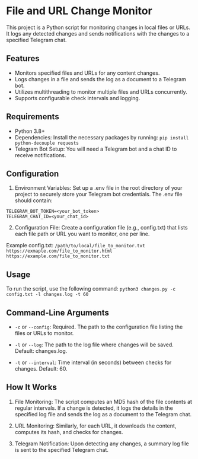# File and URL Change Monitor
This project is a Python script for monitoring changes in local files or URLs. It logs any detected changes and sends notifications with the changes to a specified Telegram chat.

## Features
* Monitors specified files and URLs for any content changes.
* Logs changes in a file and sends the log as a document to a Telegram bot.
* Utilizes multithreading to monitor multiple files and URLs concurrently.
* Supports configurable check intervals and logging.

## Requirements
* Python 3.8+
* Dependencies: Install the necessary packages by running:
`pip install python-decouple requests`
* Telegram Bot Setup: You will need a Telegram bot and a chat ID to receive notifications.

## Configuration
1. Environment Variables: Set up a .env file in the root directory of your project to securely store your Telegram bot credentials. The .env file should contain:
```
TELEGRAM_BOT_TOKEN=<your_bot_token>
TELEGRAM_CHAT_ID=<your_chat_id>
```
2. Configuration File: Create a configuration file (e.g., config.txt) that lists each file path or URL you want to monitor, one per line.

Example config.txt:
`
/path/to/local/file_to_monitor.txt
https://exmaple.com/file_to_monitor.html
https://example.com/file_to_monitor.txt
`

## Usage
To run the script, use the following command:
`python3 changes.py -c config.txt -l changes.log -t 60`


## Command-Line Arguments
* `-c` or `--config`: Required. The path to the configuration file listing the files or URLs to monitor.

* `-l` or `--log`: The path to the log file where changes will be saved. Default: changes.log.

* `-t` or `--interval`: Time interval (in seconds) between checks for changes. Default: 60.


## How It Works
1. File Monitoring: The script computes an MD5 hash of the file contents at regular intervals. If a change is detected, it logs the details in the specified log file and sends the log as a document to the Telegram chat.

2. URL Monitoring: Similarly, for each URL, it downloads the content, computes its hash, and checks for changes.

3. Telegram Notification: Upon detecting any changes, a summary log file is sent to the specified Telegram chat.



